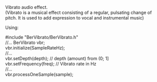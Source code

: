 Vibrato audio effect.   
(Vibrato is a musical effect consisting of a regular, pulsating change of pitch. It is used to add expression to vocal and instrumental music)   

Using:  
  
#include "BerVibrato/BerVibrato.h"  
//...
BerVibrato vbr;  
vbr.initialize(SampleRateHz);  
//...  
vbr.setDepth(depth); // depth (amount) from (0; 1]  
vbr.setFrequency(freq); // Vibrato rate in Hz  
//...  
vbr.processOneSample(sample);  
